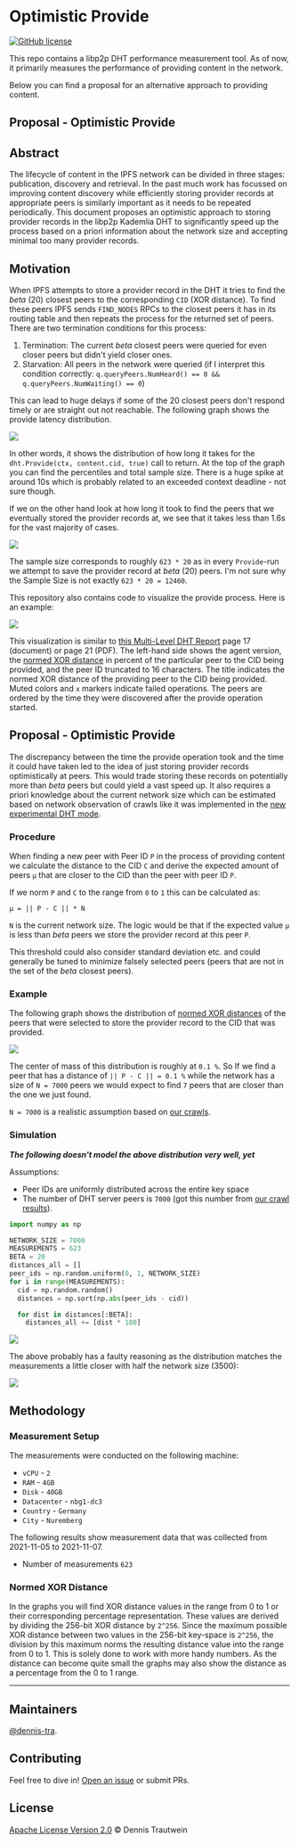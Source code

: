 # Optimistic Provide

[![GitHub license](https://img.shields.io/github/license/dennis-tra/tenma-probe)](https://github.com/dennis-tra/tenma-probe/blob/main/LICENSE)

This repo contains a libp2p DHT performance measurement tool. As of now, it primarily measures the performance of providing content in the network.

Below you can find a proposal for an alternative approach to providing content.

## Proposal - Optimistic Provide

## Abstract

The lifecycle of content in the IPFS network can be divided in three stages: publication, discovery and retrieval.
In the past much work has focussed on improving content discovery while efficiently storing provider records at appropriate peers is similarly important as it needs to be repeated periodically.
This document proposes an optimistic approach to storing provider records in the libp2p Kademlia DHT to significantly speed up the process 
based on a priori information about the network size and accepting minimal too many provider records.

## Motivation

When IPFS attempts to store a provider record in the DHT it tries to find the _beta_ (20) closest peers to the corresponding `CID` (XOR distance).
To find these peers IPFS sends `FIND_NODES` RPCs to the closest peers it has in its routing table and then repeats the process for the returned set of peers.
There are two termination conditions for this process:

1. Termination: The current _beta_ closest peers were queried for even closer peers but didn't yield closer ones.
2. Starvation: All peers in the network were queried (if I interpret this condition correctly: `q.queryPeers.NumHeard() == 0 && q.queryPeers.NumWaiting() == 0`)

This can lead to huge delays if some of the 20 closest peers don't respond timely or are straight out not reachable.
The following graph shows the provide latency distribution.

![](./plots/provide_latencies.png)

In other words, it shows the distribution of how long it takes for the `dht.Provide(ctx, content.cid, true)` call to return.
At the top of the graph you can find the percentiles and total sample size. There is a huge spike at around 10s which is probably related to an exceeded context deadline - not sure though.

If we on the other hand look at how long it took to find the peers that we eventually stored the provider records at, we see that it takes less than 1.6s for the vast majority of cases.

![](./plots/find_latencies.png)

The sample size corresponds to roughly `623 * 20` as in every `Provide`-run we attempt to save the provider record at _beta_ (20) peers. I'm not sure why the Sample Size is not exactly `623 * 20 = 12460`.

This repository also contains code to visualize the provide process. Here is an example:

![](./plots/provide_process.png)

This visualization is similar to [this Multi-Level DHT Report](https://drive.google.com/file/d/1OfFyi4VO3itNc3O-YoUqW1Q6D0Fp1Crz/view) page 17 (document) or page 21 (PDF).
The left-hand side shows the agent version, the [normed XOR distance](#normed-xor-distance) in percent of the particular peer to the CID being provided, and the peer ID truncated to 16 characters.
The title indicates the normed XOR distance of the providing peer to the CID being provided.
Muted colors and `x` markers indicate failed operations.
The peers are ordered by the time they were discovered after the provide operation started.

## Proposal - Optimistic Provide

The discrepancy between the time the provide operation took and the time it could have taken led to the idea of just storing provider records optimistically at peers.
This would trade storing these records on potentially more than _beta_ peers but could yield a vast speed up.
It also requires a priori knowledge about the current network size which can be estimated based on network observation of crawls like it was implemented in the [new experimental DHT mode](https://github.com/libp2p/go-libp2p-kad-dht/releases/tag/v0.12.0).

### Procedure

When finding a new peer with Peer ID `P` in the process of providing content we calculate the distance to the CID `C` and derive the expected amount of peers `μ` that are closer to the CID than the peer with peer ID `P`.

If we norm `P` and `C` to the range from `0` to `1` this can be calculated as:

```
μ = || P - C || * N
```

`N` is the current network size. The logic would be that if the expected value `μ` is less than _beta_ peers we store the provider record at this peer `P`.

This threshold could also consider standard deviation etc. and could generally be tuned to minimize falsely selected peers (peers that are not in the set of the _beta_ closest peers).

### Example

The following graph shows the distribution of [normed XOR distances](#normed-xor-distance) of the peers that were selected to store the provider record to the CID that was provided.

![](./plots/peer_distances.png)

 The center of mass of this distribution is roughly at `0.1 %`.
So If we find a peer that has a distance of `|| P - C || = 0.1 %` while the network has a size of `N = 7000` peers we would expect to find `7` peers that are closer than the one we just found. 

`N = 7000` is a realistic assumption based on [our crawls](https://github.com/dennis-tra/nebula-crawler).

### Simulation

_**The following doesn't model the above distribution very well, yet**_

Assumptions:

- Peer IDs are uniformly distributed across the entire key space
- The number of DHT server peers is `7000` (got this number from [our crawl results](https://github.com/dennis-tra/nebula-crawler)).

```python
import numpy as np

NETWORK_SIZE = 7000
MEASUREMENTS = 623
BETA = 20
distances_all = []
peer_ids = np.random.uniform(0, 1, NETWORK_SIZE)
for i in range(MEASUREMENTS):
  cid = np.random.random()
  distances = np.sort(np.abs(peer_ids - cid))

  for dist in distances[:BETA]:
    distances_all += [dist * 100]
``` 

![](./plots/peer_distance_sim_7000.png)

The above probably has a faulty reasoning as the distribution matches the measurements a little closer with half the network size (3500):

![](./plots/peer_distance_sim_3500.png)


## Methodology

### Measurement Setup

The measurements were conducted on the following machine:

- `vCPU` - `2`
- `RAM` - `4GB`
- `Disk` - `40GB`
- `Datacenter` - `nbg1-dc3`
- `Country` - `Germany`
- `City` - `Nuremberg`

The following results show measurement data that was collected from 2021-11-05 to 2021-11-07.

- Number of measurements `623`


### Normed XOR Distance

In the graphs you will find XOR distance values in the range from 0 to 1 or their corresponding percentage representation. These values are derived by dividing the 256-bit XOR distance by `2^256`. Since the maximum possible XOR distance between two values in the 256-bit key-space is `2^256`, the division by this maximum norms the resulting distance value into the range from 0 to 1. This is solely done to work with more handy numbers. As the distance can become quite small the graphs may also show the distance as a percentage from the 0 to 1 range.

---

## Maintainers

[@dennis-tra](https://github.com/dennis-tra).

## Contributing

Feel free to dive in! [Open an issue](https://github.com/dennis-tra/tenma-probe/issues/new) or submit PRs.

## License

[Apache License Version 2.0](LICENSE) © Dennis Trautwein
